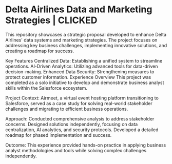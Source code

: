 # Delta Airlines Data and Marketing Strategies | CLICKED

This repository showcases a strategic proposal developed to enhance Delta Airlines' data systems and marketing strategies. The project focuses on addressing key business challenges, implementing innovative solutions, and creating a roadmap for success.

Key Features
Centralized Data: Establishing a unified system to streamline operations.
AI-Driven Analytics: Utilizing advanced tools for data-driven decision-making.
Enhanced Data Security: Strengthening measures to protect customer information.
Experience Overview
This project was completed as a solo initiative to develop and demonstrate business analyst skills within the Salesforce ecosystem.

Project Context:
Airmeet, a virtual event hosting platform transitioning to Salesforce, served as a case study for solving real-world stakeholder challenges and migrating to efficient business operations.

Approach:
Conducted comprehensive analysis to address stakeholder concerns.
Designed solutions independently, focusing on data centralization, AI analytics, and security protocols.
Developed a detailed roadmap for phased implementation and success.

Outcome:
This experience provided hands-on practice in applying business analyst methodologies and tools while solving complex challenges independently.
